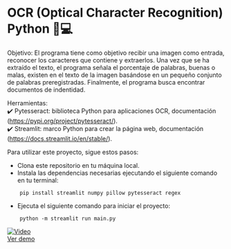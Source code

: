 # OCR (Optical Character Recognition) Python 🐍💻

Objetivo: El programa tiene como objetivo recibir una imagen como entrada, reconocer los caracteres que contiene y extraerlos. Una vez que se ha extraído el texto, el programa señala el porcentaje de palabras, buenas o malas, existen en el texto de la imagen basándose en un pequeño conjunto de palabras preregistradas. Finalmente, el programa busca encontrar documentos de indentidad.

Herramientas:  
✔️ Pytesseract: biblioteca Python para aplicaciones OCR, documentación (https://pypi.org/project/pytesseract/).  
✔️ Streamlit: marco Python para crear la página web, documentación (https://docs.streamlit.io/en/stable/).

Para utilizar este proyecto, sigue estos pasos:

- Clona este repositorio en tu máquina local.
- Instala las dependencias necesarias ejecutando el siguiente comando en tu terminal:
  
```
    pip install streamlit numpy pillow pytesseract regex
```
  
- Ejecuta el siguiente comando para iniciar el proyecto:

```
    python -m streamlit run main.py
```

[![Video](https://img.youtube.com/vi/K9n4jRPH-94/0.jpg)](https://www.youtube.com/watch?v=K9n4jRPH-94)  
[Ver demo](https://www.youtube.com/watch?v=K9n4jRPH-94)


